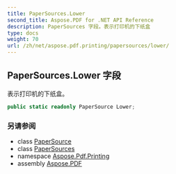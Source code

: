 ```yaml
---
title: PaperSources.Lower
second_title: Aspose.PDF for .NET API Reference
description: PaperSources 字段。表示打印机的下纸盒
type: docs
weight: 70
url: /zh/net/aspose.pdf.printing/papersources/lower/
---
```

## PaperSources.Lower 字段

表示打印机的下纸盒。

```csharp
public static readonly PaperSource Lower;
```

### 另请参阅

* class [PaperSource](../../papersource/)
* class [PaperSources](../)
* namespace [Aspose.Pdf.Printing](../../../aspose.pdf.printing/)
* assembly [Aspose.PDF](../../../)